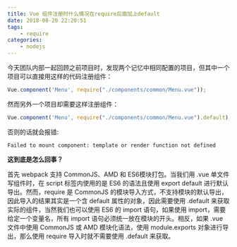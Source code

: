 ```yaml
---
title: Vue 组件注册时什么情况在require后面加上default
date: 2018-08-20 22:20:51
tags:
    - require
categories:
    - nodejs
---
```


今天团队内部一起回顾之前项目时，发现两个记忆中相同配置的项目，但其中一个项目可以直接用这样的代码注册组件：
``` js
Vue.component('Menu', require("./components/common/Menu.vue"));
```

然而另外一个项目却需要这样注册组件：
``` js
Vue.component('Menu', require("./components/common/Menu.vue").default);
```

否则的话就会报错:
``` 
Failed to mount component: template or render function not defined
```

**这到底是怎么回事？**

首先 webpack 支持 CommonJS、AMD 和 ES6模块打包。当我们用 .vue 单文件写组件时，在 script 标签内使用的是 ES6 的语法且使用 export default 进行默认导出。然而，require 是 CommonJS 的模块导入方式，不支持模块的默认导出，因此导入的结果其实是一个含 default 属性的对象，因此需要使用 .default 来获取实际的组件，当然我们也可以使用 ES6 的 import 语句，如果使用 import，需要给定一个变量名，所有 import 语句必须统一放在模块的开头。相反，如果 .vue 文件中使用 CommonJS 或 AMD 模块化语法，使用 module.exports 对象进行导出，那么使用 require 导入时就不需要使用 .default 来获取。